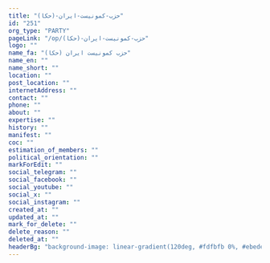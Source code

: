 ```yaml
---
title: "حزب-کمونیست-ایران-(حکا)"
id: "251"
org_type: "PARTY"
pageLink: "/op/حزب-کمونیست-ایران-(حکا)"
logo: ""
name_fa: "حزب کمونیست ایران (حکا)"
name_en: ""
name_short: ""
location: ""
post_location: ""
internetAddress: ""
contact: ""
phone: ""
about: ""
expertise: ""
history: ""
manifest: ""
coc: ""
estimation_of_members: ""
political_orientation: ""
markForEdit: ""
social_telegram: ""
social_facebook: ""
social_youtube: ""
social_x: ""
social_instagram: ""
created_at: ""
updated_at: ""
mark_for_delete: ""
delete_reason: ""
deleted_at: ""
headerBg: "background-image: linear-gradient(120deg, #fdfbfb 0%, #ebedee 100%);"
---
```

